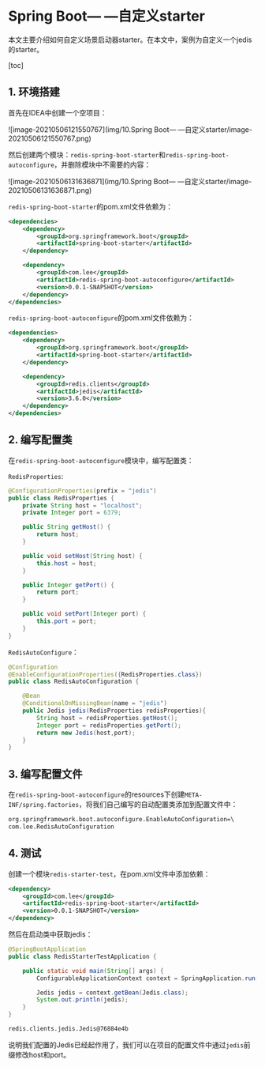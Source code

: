 # Spring Boot— —自定义starter

本文主要介绍如何自定义场景启动器starter。在本文中，案例为自定义一个jedis的starter。

[toc]

## 1. 环境搭建

首先在IDEA中创建一个空项目：

![image-20210506121550767](img/10.Spring Boot— —自定义starter/image-20210506121550767.png)

然后创建两个模块：`redis-spring-boot-starter`和`redis-spring-boot-autoconfigure`，并删除模块中不需要的内容：

![image-20210506131636871](img/10.Spring Boot— —自定义starter/image-20210506131636871.png)

`redis-spring-boot-starter`的pom.xml文件依赖为：

```xml
<dependencies>
    <dependency>
        <groupId>org.springframework.boot</groupId>
        <artifactId>spring-boot-starter</artifactId>
    </dependency>

    <dependency>
        <groupId>com.lee</groupId>
        <artifactId>redis-spring-boot-autoconfigure</artifactId>
        <version>0.0.1-SNAPSHOT</version>
    </dependency>
</dependencies>
```

`redis-spring-boot-autoconfigure`的pom.xml文件依赖为：

```xml
<dependencies>
    <dependency>
        <groupId>org.springframework.boot</groupId>
        <artifactId>spring-boot-starter</artifactId>
    </dependency>

    <dependency>
        <groupId>redis.clients</groupId>
        <artifactId>jedis</artifactId>
        <version>3.6.0</version>
    </dependency>
</dependencies>
```



## 2. 编写配置类

在`redis-spring-boot-autoconfigure`模块中，编写配置类：

`RedisProperties`:

```java
@ConfigurationProperties(prefix = "jedis")
public class RedisProperties {
    private String host = "localhost";
    private Integer port = 6379;

    public String getHost() {
        return host;
    }

    public void setHost(String host) {
        this.host = host;
    }

    public Integer getPort() {
        return port;
    }

    public void setPort(Integer port) {
        this.port = port;
    }
}
```

`RedisAutoConfigure`：

```java
@Configuration
@EnableConfigurationProperties({RedisProperties.class})
public class RedisAutoConfiguration {

    @Bean
    @ConditionalOnMissingBean(name = "jedis")
    public Jedis jedis(RedisProperties redisProperties){
        String host = redisProperties.getHost();
        Integer port = redisProperties.getPort();
        return new Jedis(host,port);
    }
}
```



## 3. 编写配置文件

在`redis-spring-boot-autoconfigure`的resources下创建`META-INF/spring.factories`，将我们自己编写的自动配置类添加到配置文件中：

```txt
org.springframework.boot.autoconfigure.EnableAutoConfiguration=\
com.lee.RedisAutoConfiguration
```



## 4. 测试

创建一个模块`redis-starter-test`，在pom.xml文件中添加依赖：

```xml
<dependency>
    <groupId>com.lee</groupId>
    <artifactId>redis-spring-boot-starter</artifactId>
    <version>0.0.1-SNAPSHOT</version>
</dependency>
```

然后在启动类中获取jedis：

```java
@SpringBootApplication
public class RedisStarterTestApplication {

    public static void main(String[] args) {
        ConfigurableApplicationContext context = SpringApplication.run(RedisStarterTestApplication.class, args);

        Jedis jedis = context.getBean(Jedis.class);
        System.out.println(jedis);
    }
}
```

```txt
redis.clients.jedis.Jedis@76884e4b
```

说明我们配置的Jedis已经起作用了，我们可以在项目的配置文件中通过`jedis`前缀修改host和port。

